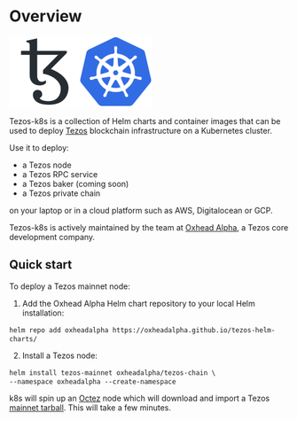 # Overview

![Tezos](./static/img/tezos-black.svg)![Kubernetes](./static/img/kubernetes.svg)

Tezos-k8s is a collection of Helm charts and container images that can be used to deploy [Tezos](https://tezos.com) blockchain infrastructure on a Kubernetes cluster.

Use it to deploy:

* a Tezos node
* a Tezos RPC service
* a Tezos baker (coming soon)
* a Tezos private chain

on your laptop or in a cloud platform such as AWS, Digitalocean or GCP.

Tezos-k8s is actively maintained by the team at [Oxhead Alpha](https://oxheadalpha.com), a Tezos core development company.

## Quick start

To deploy a Tezos mainnet node:

1. Add the Oxhead Alpha Helm chart repository to your local Helm installation:

```
helm repo add oxheadalpha https://oxheadalpha.github.io/tezos-helm-charts/
```

2. Install a Tezos node:

```
helm install tezos-mainnet oxheadalpha/tezos-chain \
--namespace oxheadalpha --create-namespace
```

k8s will spin up an [Octez](https://tezos.gitlab.io/) node which will download and import a Tezos [mainnet tarball](https://tezos.gitlab.io/). This will take a few minutes.
